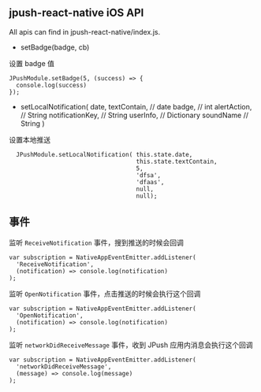 ## jpush-react-native iOS API

All apis can find in jpush-react-native/index.js.

- setBadge(badge, cb)

设置 badge 值
```
JPushModule.setBadge(5, (success) => {
  console.log(success)
});
```

- setLocalNotification( date,
                        textContain,     // date
                        badge,           // int
                        alertAction,     // String
                        notificationKey, // String
                        userInfo,   // Dictionary
                        soundName   // String
                        )

设置本地推送
```
  JPushModule.setLocalNotification( this.state.date, 
                                    this.state.textContain,
                                    5, 
                                    'dfsa',
                                    'dfaas',
                                    null,
                                    null);
```

## 事件
监听 `ReceiveNotification` 事件，搜到推送的时候会回调
```
var subscription = NativeAppEventEmitter.addListener(
  'ReceiveNotification',
  (notification) => console.log(notification)
);
```

监听 `OpenNotification` 事件，点击推送的时候会执行这个回调
```
var subscription = NativeAppEventEmitter.addListener(
  'OpenNotification',
  (notification) => console.log(notification)
);
```

监听 `networkDidReceiveMessage` 事件，收到 JPush 应用内消息会执行这个回调
```
var subscription = NativeAppEventEmitter.addListener(
  'networkDidReceiveMessage',
  (message) => console.log(message)
);
```
